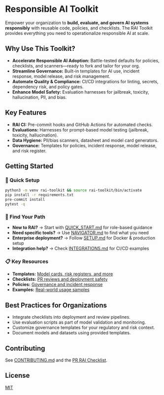 
# Responsible AI Toolkit

Empower your organization to **build, evaluate, and govern AI systems responsibly** with reusable code, policies, and checklists. The RAI Toolkit provides everything you need to operationalize responsible AI at scale.

## Why Use This Toolkit?

- **Accelerate Responsible AI Adoption:** Battle-tested defaults for policies, checklists, and scanners—ready to fork and tailor for your org.
- **Streamline Governance:** Built-in templates for AI use, incident response, model release, and risk management.
- **Automate Quality & Compliance:** CI/CD integrations for linting, secrets, dependency risk, and policy gates.
- **Enhance Model Safety:** Evaluation harnesses for jailbreak, toxicity, hallucination, PII, and bias.

## Key Features

- **RAI CI:** Pre-commit hooks and GitHub Actions for automated checks.
- **Evaluations:** Harnesses for prompt-based model testing (jailbreak, toxicity, hallucination).
- **Data Hygiene:** PII/bias scanners, datasheet and model card generators.
- **Governance:** Templates for policies, incident response, model release, and risk register.

## Getting Started

### 🚀 Quick Setup
```bash
python3 -m venv rai-toolkit && source rai-toolkit/bin/activate
pip install -r requirements.txt
pre-commit install
pytest -q
```

### 🧭 Find Your Path
- **New to RAI?** → Start with [QUICK_START.md](QUICK_START.md) for role-based guidance
- **Need specific tools?** → Use [NAVIGATOR.md](NAVIGATOR.md) to find what you need  
- **Enterprise deployment?** → Follow [SETUP.md](SETUP.md) for Docker & production setup
- **Integration help?** → Check [INTEGRATIONS.md](INTEGRATIONS.md) for CI/CD examples

### 📋 Key Resources
- **Templates:** [Model cards, risk registers, and more](templates/README.md)
- **Checklists:** [PR reviews and deployment safety](checklists/)
- **Policies:** [Governance and incident response](policies/)
- **Examples:** [Real-world usage samples](examples/)

## Best Practices for Organizations

- Integrate checklists into deployment and review pipelines.
- Use evaluation scripts as part of model validation and monitoring.
- Customize governance templates for your regulatory and risk context.
- Document models and datasets using provided templates.

## Contributing

See [CONTRIBUTING.md](CONTRIBUTING.md) and the [PR RAI Checklist](checklists/pr_rai_checklist.md).

## License
[MIT](LICENSE)

